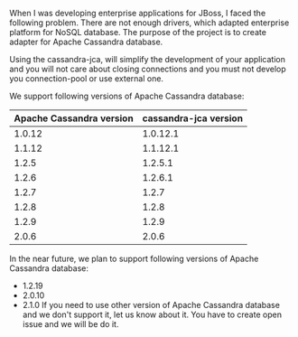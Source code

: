When I was developing enterprise applications for JBoss, I faced the following problem. There are not enough drivers, which adapted enterprise platform for NoSQL database. The purpose of the project is to create adapter for Apache Cassandra database.

Using the cassandra-jca, will simplify the development of your application and you will not care about closing connections and you must not develop you connection-pool or use external one.

We support following versions of Apache Cassandra database:

| **Apache Cassandra version** | **cassandra-jca version** |
|:-----------------------------|:--------------------------|
|1.0.12|1.0.12.1|
|1.1.12|1.1.12.1|
|1.2.5|1.2.5.1|
|1.2.6|1.2.6.1|
|1.2.7|1.2.7|
|1.2.8|1.2.8|
|1.2.9|1.2.9|
|2.0.6|2.0.6|

In the near future, we plan to support following versions of Apache Cassandra database:
  * 1.2.19
  * 2.0.10
  * 2.1.0
If you need to use other version of Apache Cassandra database and we don't support it, let us know about it. You have to create open issue and we will be do it.

